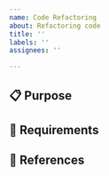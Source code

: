 ```yaml
---
name: Code Refactoring
about: Refactoring code
title: ''
labels: ''
assignees: ''

---
```


## 📋 Purpose


## 📌 Requirements


## 🔗 References
